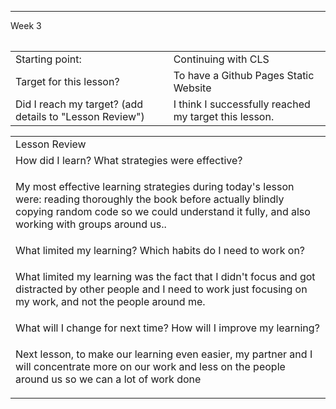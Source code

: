 ---
 Week 3

<table>
  <tr>
    
  </tr>
</table>


<table>
  <tr>
    <td>Starting point:</td>
    <td>Continuing with CLS </td>
  </tr>
  <tr>
    <td>Target for this lesson?</td>
    <td>To have a Github Pages Static Website</td>
  </tr>
  <tr>
    <td>Did I reach my target? 
(add details to "Lesson Review")</td>
    <td> I think I successfully reached my target this lesson.</td>
  </tr>
</table>


<table>
  <tr>
    <td>Lesson Review</td>
  </tr>
  <tr>
    <td>How did I learn? What strategies were effective? </td>
  </tr>
  <tr>
    <td>

My most effective learning strategies during today's lesson were: reading thoroughly the book before actually blindly copying random code so we could understand it fully, and also working with groups around us..</td>
  </tr>
  <tr>
    <td>What limited my learning? Which habits do I need to work on? </td>
  </tr>
  <tr>
    <td>

What limited my learning was the fact that I didn't focus and got distracted by other people and I need to work just focusing on my work, and not the people around me. </td>
  </tr>
  <tr>
    <td>What will I change for next time? How will I improve my learning?</td>
  </tr>
  <tr>
    <td>

Next lesson, to make our learning even easier, my partner and I will concentrate more on our work and less on the people around us so we can a lot of work done</td>
  </tr>
</table>


